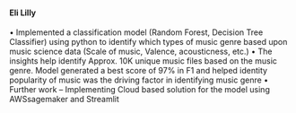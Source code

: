 #### Eli Lilly

• Implemented a classification model (Random Forest, Decision Tree Classifier) using python to identify which types 
of music genre based upon music science data (Scale of music, Valence, acousticness, etc.) 
• The insights help identify Approx. 10K unique music files based on the music genre. Model generated a best score 
of 97% in F1 and helped identity popularity of music was the driving factor in identifying music genre
• Further work – Implementing Cloud based solution for the model using AWSsagemaker and Streamlit
